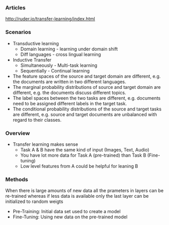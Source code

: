 ### Articles
http://ruder.io/transfer-learning/index.html </br>

### Scenarios
* Transductive learning
  * Domain learning - learning under domain shift
  * Diff languages - cross lingual learning
* Inductive Transfer
  * Simultaneously - Multi-task learning
  * Sequentially - Continual learning
* The feature spaces of the source and target domain are different, e.g. the documents are written in two different languages.
* The marginal probability distributions of source and target domain are different, e.g. the documents discuss different topics. 
* The label spaces between the two tasks are different, e.g. documents need to be assigned different labels in the target task.
* The conditional probability distributions of the source and target tasks are different, e.g. source and target documents are unbalanced with regard to their classes.

### Overview
* Transfer learning makes sense
  * Task A & B have the same kind of input (Images, Text, Audio)
  * You have lot more data for Task A (pre-trained) than Task B (Fine-tuning)
  * Low level features from A could be helpful for leaning B
  


### Methods
When there is large amounts of new data all the prameters in layers can be re-trained whereas if less data is available only the last layer can be initialized to random weigts
* Pre-Training: Initial data set used to create a model
* Fine-Tuning: Using new data on the pre-trained model






